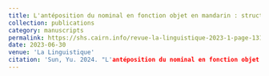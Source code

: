 ```yaml
---
title: L'antéposition du nominal en fonction objet en mandarin : structure syntaxiques et informatives
collection: publications
category: manuscripts
permalink: https://shs.cairn.info/revue-la-linguistique-2023-1-page-131?lang=fr
date: 2023-06-30
venue: 'La Linguistique'
citation: 'Sun, Yu. 2024. "L'antéposition du nominal en fonction objet en mandarin : structures syntaxiques et informatives". La Linguistique, 2023/1 (vol. 59), pp. 131-52. Presses Universitaires de France.'
---
```

